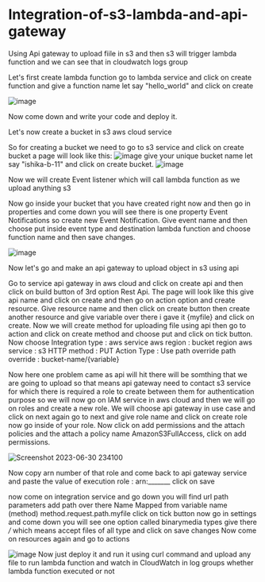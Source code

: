# Integration-of-s3-lambda-and-api-gateway
Using Api gateway to upload fiile in s3  and then s3 will trigger lambda function and we can see that in cloudwatch logs group


Let's first create lambda function go to lambda service and click on create function and give a function name let say "hello_world" and click on create

![image](https://github.com/IshikaSahu/Integration-of-s3-lambda-and-api-gateway/assets/71627396/87b1674a-cafc-41e0-a502-e08aa3e13448)

Now come down and write your code and deploy it. 

Let's now create a bucket in s3 aws cloud service

So for creating a bucket we need to go to s3 service and click on create bucket a page will look like this:
![image](https://github.com/IshikaSahu/Uploading-objects-to-S3-using-API/assets/71627396/10159c0f-8416-44a5-a900-ab4801b06c56)
give your unique bucket name let say "ishika-b-11" and click on create bucket.
![image](https://github.com/IshikaSahu/Integration-of-s3-lambda-and-api-gateway/assets/71627396/6bc10f5d-9a74-4e3c-8b75-e31b489aee72)

Now we will create Event listener which will call lambda function as we upload anything s3

Now go inside your bucket that you have created right now and then go in properties and come down you will see there is one property Event Notifications so create new Event Notification.
Give event name and then choose put inside event type and destination lambda function and choose function name and then save changes.

![image](https://github.com/IshikaSahu/Integration-of-s3-lambda-and-api-gateway/assets/71627396/016aed02-851e-4e01-9897-12f1ecb2f149)

Now let's go and make an api gateway to upload object in s3 using api

Go to service api gateway in aws cloud and click on create api and then click on build button of 3rd option Rest Api. The page will look like this
give api name and click on create and then go on action option and create resource. Give resource name and then click on create button then create another resource and give variable over there i gave it {myfile} and click on create. Now we will create method for uploading file using api then go to action and click on create method and choose put and click on tick button.
Now choose 
Integration type : aws service
aws region : bucket region
aws service : s3
HTTP method : PUT
Action Type : Use path override
path override : bucket-name/{variable} 

Now here one problem came as api will hit there will be somthing that we are going to upload so that means api gateway need to contact s3 service for which there is required a role to create between them for authentication purpose so we will now go on IAM service in aws cloud and then we will go on roles and create a new role. We will choose api gateway in use case and click on next again go to next and give role name and click on create role now go inside of your role. Now click on add permissions and the attach policies and the attach a policy name AmazonS3FullAccess, click on add permissions.

![Screenshot 2023-06-30 234100](https://github.com/IshikaSahu/Integration-of-s3-lambda-and-api-gateway/assets/71627396/f78dbea4-9de5-4f13-bf6c-9aa8ded8b6d9)


Now copy arn number of that role and come back to api gateway service and paste the value of 
execution role : arn:_______
click on save 

now come on integration service and go down you will find url path parameters add path over there
Name                           Mapped from
variable name (method)         method.request.path.myfile
click on tick button
now go in settings and come down you will see one option called binarymedia types give there */* which means accept files of all type and click on save changes
Now come on resources again and go to actions

![image](https://github.com/IshikaSahu/Integration-of-s3-lambda-and-api-gateway/assets/71627396/4ae6cc39-cd98-4695-8f78-0782e212230d)
Now just deploy it and run it using curl command and upload any file to run lambda function and watch in CloudWatch in log groups whether lambda function executed or not

